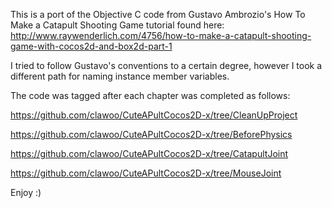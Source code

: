 This is a port of the Objective C code from Gustavo Ambrozio's How To Make a Catapult Shooting Game tutorial found here:
http://www.raywenderlich.com/4756/how-to-make-a-catapult-shooting-game-with-cocos2d-and-box2d-part-1

I tried to follow Gustavo's conventions to a certain degree, however I took a different path for naming instance member variables.

The code was tagged after each chapter was completed as follows:

https://github.com/clawoo/CuteAPultCocos2D-x/tree/CleanUpProject

https://github.com/clawoo/CuteAPultCocos2D-x/tree/BeforePhysics

https://github.com/clawoo/CuteAPultCocos2D-x/tree/CatapultJoint

https://github.com/clawoo/CuteAPultCocos2D-x/tree/MouseJoint

Enjoy :)
